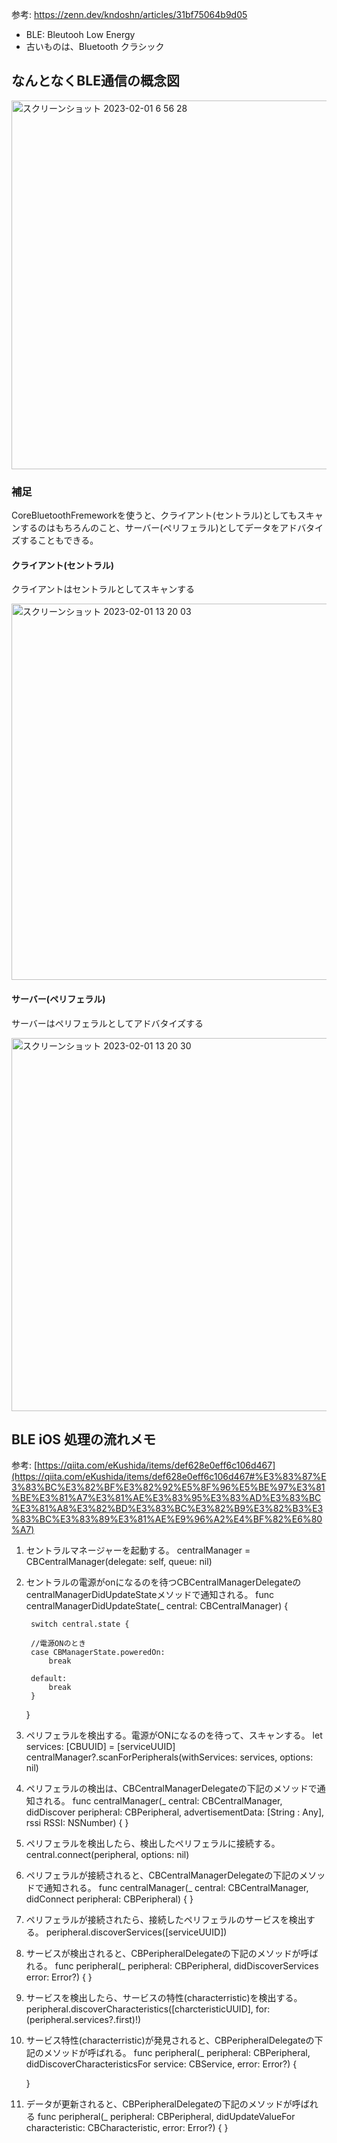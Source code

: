 参考: https://zenn.dev/kndoshn/articles/31bf75064b9d05

- BLE: Bleutooh Low Energy
- 古いものは、Bluetooth クラシック

## なんとなくBLE通信の概念図

<img width="590" alt="スクリーンショット 2023-02-01 6 56 28" src="https://user-images.githubusercontent.com/16571394/215892770-adc644bd-a8f8-422a-a8c1-4d798460d3b6.png">

### 補足

CoreBluetoothFremeworkを使うと、クライアント(セントラル)としてもスキャンするのはもちろんのこと、サーバー(ペリフェラル)としてデータをアドバタイズすることもできる。

#### クライアント(セントラル)

クライアントはセントラルとしてスキャンする

<img width="602" alt="スクリーンショット 2023-02-01 13 20 03" src="https://user-images.githubusercontent.com/16571394/215945684-428b3978-581c-4504-b5c1-b3e12b108afb.png">

#### サーバー(ペリフェラル)

サーバーはペリフェラルとしてアドバタイズする

<img width="597" alt="スクリーンショット 2023-02-01 13 20 30" src="https://user-images.githubusercontent.com/16571394/215945722-5fd67325-9c55-47e8-b830-29a8732f32c3.png">


## BLE iOS 処理の流れメモ

参考: [https://qiita.com/eKushida/items/def628e0eff6c106d467](https://qiita.com/eKushida/items/def628e0eff6c106d467#%E3%83%87%E3%83%BC%E3%82%BF%E3%82%92%E5%8F%96%E5%BE%97%E3%81%BE%E3%81%A7%E3%81%AE%E3%83%95%E3%83%AD%E3%83%BC%E3%81%A8%E3%82%BD%E3%83%BC%E3%82%B9%E3%82%B3%E3%83%BC%E3%83%89%E3%81%AE%E9%96%A2%E4%BF%82%E6%80%A7)

1. セントラルマネージャーを起動する。
    centralManager = CBCentralManager(delegate: self, queue: nil)

2. セントラルの電源がonになるのを待つCBCentralManagerDelegateのcentralManagerDidUpdateStateメソッドで通知される。
    func centralManagerDidUpdateState(_ central: CBCentralManager) {

        switch central.state {

        //電源ONのとき
        case CBManagerState.poweredOn:
            break

        default:
            break
        }
    }

3. ペリフェラルを検出する。電源がONになるのを待って、スキャンする。
    let services: [CBUUID] = [serviceUUID]
    centralManager?.scanForPeripherals(withServices: services,
                                           options: nil)


4. ペリフェラルの検出は、CBCentralManagerDelegateの下記のメソッドで通知される。
    func centralManager(_ central: CBCentralManager,
                        didDiscover peripheral: CBPeripheral,
                        advertisementData: [String : Any],
                        rssi RSSI: NSNumber) {
    }

5. ペリフェラルを検出したら、検出したペリフェラルに接続する。
    central.connect(peripheral, options: nil)


6. ペリフェラルが接続されると、CBCentralManagerDelegateの下記のメソッドで通知される。
    func centralManager(_ central: CBCentralManager,
                        didConnect peripheral: CBPeripheral) {
    }


7. ペリフェラルが接続されたら、接続したペリフェラルのサービスを検出する。
   peripheral.discoverServices([serviceUUID])


8. サービスが検出されると、CBPeripheralDelegateの下記のメソッドが呼ばれる。
    func peripheral(_ peripheral: CBPeripheral,
                    didDiscoverServices error: Error?) {
    }

9. サービスを検出したら、サービスの特性(characterristic)を検出する。
    peripheral.discoverCharacteristics([charcteristicUUID],
                                       for: (peripheral.services?.first)!)

10. サービス特性(characterristic)が発見されると、CBPeripheralDelegateの下記のメソッドが呼ばれる。
    func peripheral(_ peripheral: CBPeripheral,
                    didDiscoverCharacteristicsFor service: CBService,
                    error: Error?) {

    }

11. データが更新されると、CBPeripheralDelegateの下記のメソッドが呼ばれる
    func peripheral(_ peripheral: CBPeripheral,
                    didUpdateValueFor characteristic: CBCharacteristic,
                    error: Error?) {
    }
